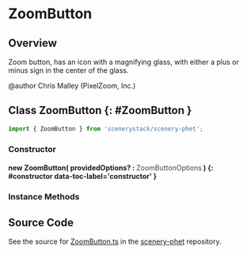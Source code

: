 # ZoomButton

## Overview

Zoom button, has an icon with a magnifying glass, with either a plus or minus sign in the center of the glass.

@author Chris Malley (PixelZoom, Inc.)

## Class ZoomButton {: #ZoomButton }


```js
import { ZoomButton } from 'scenerystack/scenery-phet';
```
### Constructor

#### new ZoomButton( providedOptions? : <span style="font-weight: 400; opacity: 80%;">ZoomButtonOptions</span> ) {: #constructor data-toc-label='constructor' }

### Instance Methods





## Source Code

See the source for [ZoomButton.ts](https://github.com/phetsims/scenery-phet/blob/main/js/buttons/ZoomButton.ts) in the [scenery-phet](https://github.com/phetsims/scenery-phet) repository.
